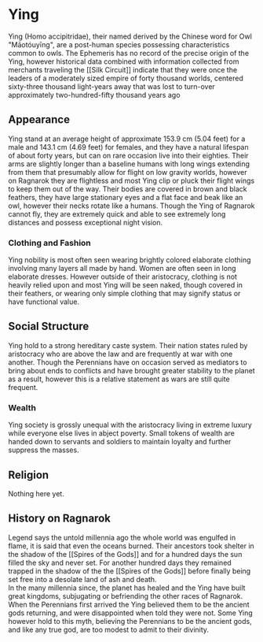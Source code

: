 # Ying
Ying (Homo accipitridae), their named derived by the Chinese word for Owl "Māotóuyīng", are a post-human species possessing characteristics common to owls. The Ephemeris has no record of the precise origin of the Ying, however historical data combined with information collected from merchants traveling the [[Silk Circuit]] indicate that they were once the leaders of a moderately sized empire of forty thousand worlds, centered sixty-three thousand light-years away that was lost to turn-over approximately two-hundred-fifty thousand years ago
## Appearance
Ying stand at an average height of approximate 153.9 cm (5.04 feet) for a male and 143.1 cm (4.69 feet) for females, and they have a natural lifespan of about forty years, but can on rare occasion live into their eighties. Their arms are slightly longer than a baseline humans with long wings extending from them that presumably allow for flight on low gravity worlds, however on Ragnarok they are flightless and most Ying clip or pluck their flight wings to keep them out of the way. Their bodies are covered in brown and black feathers, they have large stationary eyes and a flat face and beak like an owl, however their necks rotate like a humans. Though the Ying of Ragnarok cannot fly, they are extremely quick and able to see extremely long distances and possess exceptional night vision.
### Clothing and Fashion
Ying nobility is most often seen wearing brightly colored elaborate clothing involving many layers all made by hand. Women are often seen in long elaborate dresses. However outside of their aristocracy, clothing is not heavily relied upon and most Ying will be seen naked, though covered in their feathers, or wearing only simple clothing that may signify status or have functional value.
## Social Structure
Ying hold to a strong hereditary caste system. Their nation states ruled by aristocracy who are above the law and are frequently at war with one another. Though the Perennians have on occasion served as mediators to bring about ends to conflicts and have brought greater stability to the planet as a result, however this is a relative statement as wars are still quite frequent.
### Wealth
Ying society is grossly unequal with the aristocracy living in extreme luxury while everyone else lives in abject poverty. Small tokens of wealth are handed down to servants and soldiers to maintain loyalty and further suppress the masses.
## Religion
Nothing here yet.
## History on Ragnarok
Legend says the untold millennia ago the whole world was engulfed in flame, it is said that even the oceans burned. Their ancestors took shelter in the shadow of the [[Spires of the Gods]] and for a hundred days the sun filled the sky and never set. For another hundred days they remained trapped in the shadow of the the [[Spires of the Gods]] before finally being set free into a desolate land of ash and death.<br>
In the many millennia since, the planet has healed and the Ying have built great kingdoms, subjugating or befriending the other races of Ragnarok. When the Perennians first arrived the Ying believed them to be the ancient gods returning, and were disappointed when told they were not. Some Ying however hold to this myth, believing the Perennians to be the ancient gods, and like any true god, are too modest to admit to their divinity.